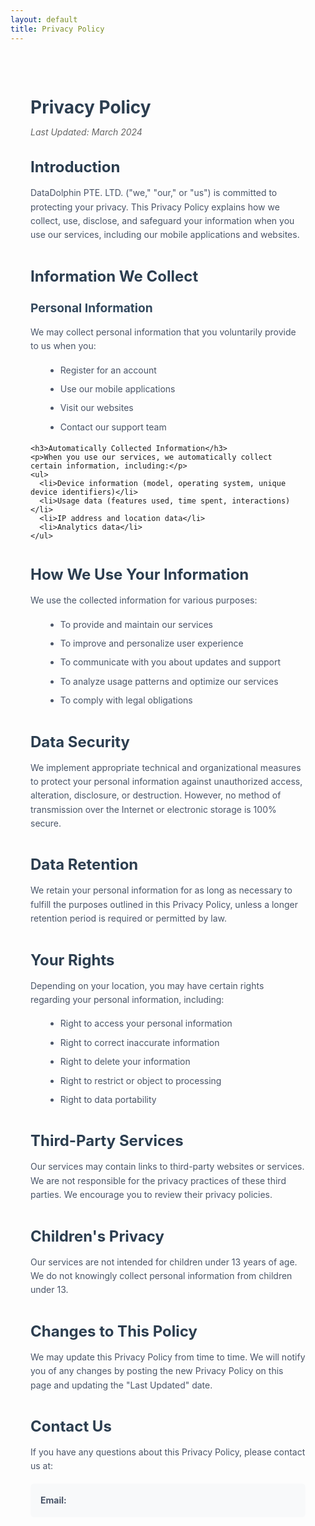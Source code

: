 ```yaml
---
layout: default
title: Privacy Policy
---
```


<div class="privacy-container">
  <h1>Privacy Policy</h1>
  <p class="last-updated">Last Updated: March 2024</p>

  <div class="privacy-section">
    <h2>Introduction</h2>
    <p>DataDolphin PTE. LTD. ("we," "our," or "us") is committed to protecting your privacy. This Privacy Policy explains how we collect, use, disclose, and safeguard your information when you use our services, including our mobile applications and websites.</p>
  </div>

  <div class="privacy-section">
    <h2>Information We Collect</h2>
    <h3>Personal Information</h3>
    <p>We may collect personal information that you voluntarily provide to us when you:</p>
    <ul>
      <li>Register for an account</li>
      <li>Use our mobile applications</li>
      <li>Visit our websites</li>
      <li>Contact our support team</li>
    </ul>

    <h3>Automatically Collected Information</h3>
    <p>When you use our services, we automatically collect certain information, including:</p>
    <ul>
      <li>Device information (model, operating system, unique device identifiers)</li>
      <li>Usage data (features used, time spent, interactions)</li>
      <li>IP address and location data</li>
      <li>Analytics data</li>
    </ul>
  </div>

  <div class="privacy-section">
    <h2>How We Use Your Information</h2>
    <p>We use the collected information for various purposes:</p>
    <ul>
      <li>To provide and maintain our services</li>
      <li>To improve and personalize user experience</li>
      <li>To communicate with you about updates and support</li>
      <li>To analyze usage patterns and optimize our services</li>
      <li>To comply with legal obligations</li>
    </ul>
  </div>

  <div class="privacy-section">
    <h2>Data Security</h2>
    <p>We implement appropriate technical and organizational measures to protect your personal information against unauthorized access, alteration, disclosure, or destruction. However, no method of transmission over the Internet or electronic storage is 100% secure.</p>
  </div>

  <div class="privacy-section">
    <h2>Data Retention</h2>
    <p>We retain your personal information for as long as necessary to fulfill the purposes outlined in this Privacy Policy, unless a longer retention period is required or permitted by law.</p>
  </div>

  <div class="privacy-section">
    <h2>Your Rights</h2>
    <p>Depending on your location, you may have certain rights regarding your personal information, including:</p>
    <ul>
      <li>Right to access your personal information</li>
      <li>Right to correct inaccurate information</li>
      <li>Right to delete your information</li>
      <li>Right to restrict or object to processing</li>
      <li>Right to data portability</li>
    </ul>
  </div>

  <div class="privacy-section">
    <h2>Third-Party Services</h2>
    <p>Our services may contain links to third-party websites or services. We are not responsible for the privacy practices of these third parties. We encourage you to review their privacy policies.</p>
  </div>

  <div class="privacy-section">
    <h2>Children's Privacy</h2>
    <p>Our services are not intended for children under 13 years of age. We do not knowingly collect personal information from children under 13.</p>
  </div>

  <div class="privacy-section">
    <h2>Changes to This Policy</h2>
    <p>We may update this Privacy Policy from time to time. We will notify you of any changes by posting the new Privacy Policy on this page and updating the "Last Updated" date.</p>
  </div>

  <div class="privacy-section">
    <h2>Contact Us</h2>
    <p>If you have any questions about this Privacy Policy, please contact us at:</p>
    <div class="contact-info">
      <p><strong>Email:</strong> <span id="privacy-email"></span></p>
    </div>
  </div>
</div>

<style>
.privacy-container {
  max-width: 800px;
  margin: 0 auto;
  padding: 2rem;
}

.privacy-container h1 {
  color: #2c3e50;
  margin-bottom: 0.5rem;
}

.last-updated {
  color: #666;
  font-style: italic;
  margin-bottom: 2rem;
}

.privacy-section {
  margin-bottom: 2.5rem;
}

.privacy-section h2 {
  color: #2c3e50;
  margin-bottom: 1rem;
  font-size: 1.5rem;
}

.privacy-section h3 {
  color: #34495e;
  margin: 1.5rem 0 1rem;
  font-size: 1.2rem;
}

.privacy-section p {
  line-height: 1.6;
  color: #4a5568;
  margin-bottom: 1rem;
}

.privacy-section ul {
  list-style-type: disc;
  margin-left: 1.5rem;
  margin-bottom: 1rem;
}

.privacy-section li {
  line-height: 1.6;
  color: #4a5568;
  margin-bottom: 0.5rem;
}

.contact-info {
  background: #f8f9fa;
  padding: 1rem;
  border-radius: 6px;
  margin-top: 1rem;
}

.contact-info p {
  margin: 0;
}
</style>

<script>
  // Obfuscate the email address parts
  var part1 = "info";
  var part2 = "datadolphin";
  var part3 = "net";
  
  // Construct the email address
  var email = part1 + "@" + part2 + "." + part3;
  
  // Create a clickable email link with proper mailto: protocol
  document.getElementById("privacy-email").innerHTML = '<a href="mailto:' + email + '">' + email + '</a>';
</script> 